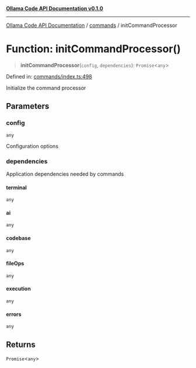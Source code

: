 [**Ollama Code API Documentation v0.1.0**](../../README.md)

***

[Ollama Code API Documentation](../../modules.md) / [commands](../README.md) / initCommandProcessor

# Function: initCommandProcessor()

> **initCommandProcessor**(`config`, `dependencies`): `Promise`\<`any`\>

Defined in: [commands/index.ts:498](https://github.com/erichchampion/ollama-code/blob/bec805828adb9d493a17af70faf605c3b2bc0269/ollama-code/src/commands/index.ts#L498)

Initialize the command processor

## Parameters

### config

`any`

Configuration options

### dependencies

Application dependencies needed by commands

#### terminal

`any`

#### ai

`any`

#### codebase

`any`

#### fileOps

`any`

#### execution

`any`

#### errors

`any`

## Returns

`Promise`\<`any`\>
